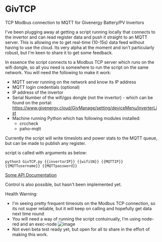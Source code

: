 # GivTCP
TCP Modbus connection to MQTT for Givenergy Battery/PV Invertors

I've been plugging away at getting a script running locally that connects to the invertor and can read register data and push it straight to an MQTT server. This is allowing me to get real-time (10-15s) data feed without having to use the cloud. Its very alpha at the moment and isn't particularly robust, but I'm keen to share it to get some feedback.

In essence the script connects to a Modbus TCP server which runs on the wifi dongle, so all you need is somewhere to run the script on the same network. You will need the following to make it work:
* MQTT server running on the network and know its IP address
* MQTT login credentials (optional)
* IP address of the invertor
* Serial Number of the wifi/gps dongle (not the invertor) - which can be found on the portal: https://www.givenergy.cloud/GivManage/setting/deviceMenu/inverterList
* Machine running Python which has following modules installed:
  * crccheck
  * paho-mqtt

Currently the script will write timeslots and power stats to the MQTT queue, but can be made to publish any register.


script is called with arguments as below:

`python3 GivTCP.py {{invertorIP}} {{wifiSN}} {{MQTTIP}} {{MQTTusername}} {{MQTTpassword}}`

[Some API Documentation](/documentation/APIDocumentation)


Control is also possible, but hasn't been implemented yet.

Health Warning:
* I'm seeing pretty frequent timeouts on the Modbus TCP connection, so its not super reliable, but it will keep on calling and hopefully get data next time round
* You will need a way of running the script contuinually, I'm using node-red and an exec-node
![image](https://user-images.githubusercontent.com/69121158/118310510-a219a700-b4e6-11eb-9979-e3094aa7e776.png)
* Not even beta test ready yet, but open for all to share in the effort of making this work.
